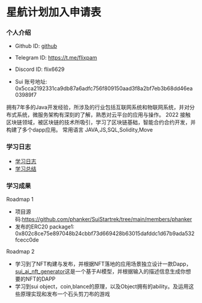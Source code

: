 # 星航计划加入申请表

### 个人介绍

* Github ID: [github](https://github.com/phanker)

* Telegram ID: https://t.me/flixpam

* Discord ID: flix6629

* Sui 账号地址: 0x5cca2192331ca9db87a6adfc756f809150aad3f8a2bf7eb3b68dd46ea03989f7

拥有7年多的Java开发经验，所涉及的行业包括互联网系统和物联网系统，并对分布式系统，微服务架构有深刻的了解，熟悉对云平台的应用与操作。
2022 接触区块链领域，被区块链的技术所吸引，学习了区块链基础，智能合约合约开发，并构建了多个dapp应用。
常用语言 JAVA,JS,SQL,Solidity,Move

### 学习日志

- [学习日志](journal.md)
- [学习总结](summary.md)

### 学习成果

Roadmap  1  
- 项目源码:https://github.com/phanker/SuiStartrek/tree/main/members/phanker
- 发布的ERC20
package1: 0x802c8ce75e897048b24cbbf73d669428b63015dafddc1d67b9ada532fcecc0de

Roadmap  2
- 学习到了NFT构建与发布，并根据NFT落地的应用场景独立设计一款Dapp，[sui_ai_nft_generator](https://github.com/phanker/sui_ai_nft_generator/)这是一个基于AI模型，并根据输入的描述信息生成你想要的NFT的DAPP
- 学习到sui object，coin,blance的原理，以及Object拥有的ability。及运用这些原理实现和发布一个石头剪刀布的游戏

